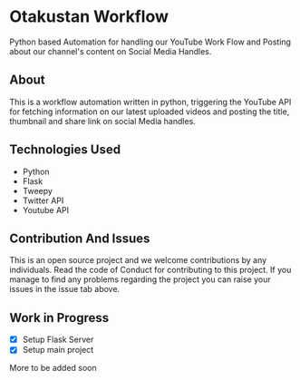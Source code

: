 # Otakustan Workflow
Python based Automation for handling our YouTube Work Flow and Posting about our channel's content on Social Media Handles.

## About
This is a workflow automation written in python, triggering the YouTube API for fetching information on our latest uploaded videos and posting the title, thumbnail and share link on social Media handles.

## Technologies Used
- Python
- Flask
- Tweepy
- Twitter API
- Youtube API

## Contribution And Issues
This is an open source project and we welcome contributions by any individuals. Read the code of Conduct for contributing to this project. If you manage to find any problems regarding the project you can raise your issues in the issue tab above.

## Work in Progress
* [x] Setup Flask Server
* [x] Setup main project

More to be added soon
